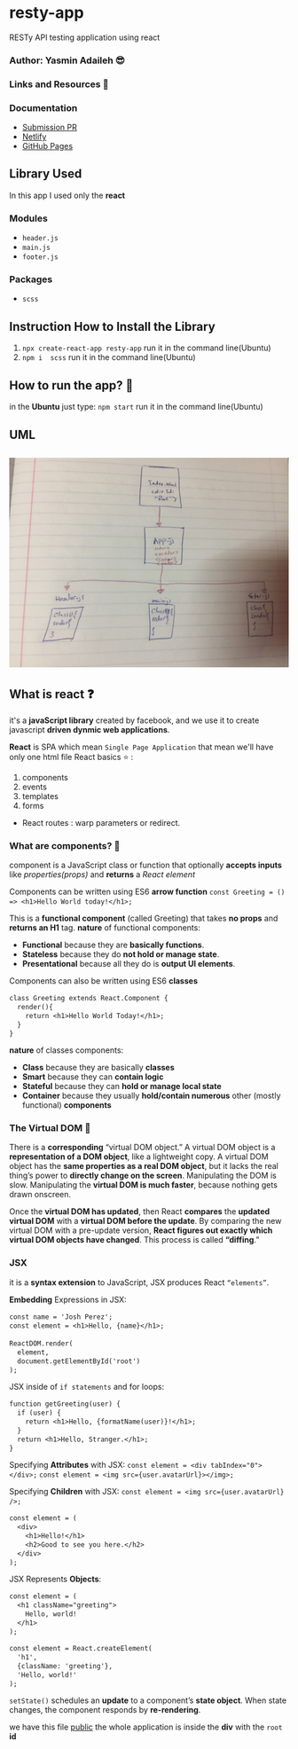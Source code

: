 # resty-app
RESTy API testing application using react

### Author: Yasmin Adaileh :sunglasses:

### Links and Resources :paperclip:


### Documentation
- [Submission PR](https://github.com/yasmin-401-advanced-javascript/resty-app/pull/1)
- [Netlify](https://resty-app-testing.netlify.app/)
- [GitHub Pages](https://yasmin-401-advanced-javascript.github.io/resty-app/)

## Library Used

In this app I used only the **react**

### Modules
- `header.js` 
- `main.js`
- `footer.js` 

### Packages
- `scss`


## Instruction How to Install the Library

1. `npx create-react-app resty-app` run it in the command line(Ubuntu)
1. `npm i  scss` run it in the command line(Ubuntu)


## How to run the app? :runner:

in the **Ubuntu** just type:
`npm start` run it in the command line(Ubuntu)


## UML

![UML](./img/uml.jpg)
-------------------------------------------------------------------------


## What is **react** :question:
it's a **javaScript library** created by facebook, and we use it to create javascript **driven dynmic web applications**.

**React** is SPA which mean `Single Page Application`
that mean we'll have only one html file
React basics :star: :
1. components
1. events
1. templates
1. forms

* React routes : warp parameters or redirect.


### What are components? :thought_balloon:
component is a JavaScript class or function that optionally **accepts inputs** like *properties(props)* and **returns** a *React element*

Components can be written using ES6 **arrow function**
`const Greeting = () => <h1>Hello World today!</h1>;`

This is a **functional component** (called Greeting) that takes **no props** and **returns an H1** tag.
**nature** of functional components:
- **Functional** because they are **basically functions**.
- **Stateless** because they do **not hold or manage state**.
- **Presentational** because all they do is **output UI elements**.


Components can also be written using ES6 **classes**
```
class Greeting extends React.Component {
  render(){
    return <h1>Hello World Today!</h1>;
  }
}
```
**nature** of classes components:
- **Class** because they are basically **classes**
- **Smart** because they can **contain logic**
- **Stateful** because they can **hold or manage local state**
- **Container** because they usually **hold/contain numerous** other (mostly functional) **components**

### The Virtual DOM :floppy_disk:
There is a **corresponding** “virtual DOM object.” A virtual DOM object is a **representation of a DOM object**, like a lightweight copy.
A virtual DOM object has the **same properties as a real DOM object**, but it lacks the real thing’s power to **directly change on the screen**.
Manipulating the DOM is slow. Manipulating the **virtual DOM is much faster**, because nothing gets drawn onscreen.

Once the **virtual DOM has updated**, then React **compares** the **updated virtual DOM** with a **virtual DOM before the update**.
By comparing the new virtual DOM with a pre-update version, **React figures out exactly which virtual DOM objects have changed**. This process is called **“diffing**.”

### JSX
it is a **syntax extension** to JavaScript, JSX produces React `“elements”`.

**Embedding** Expressions in JSX:
```
const name = 'Josh Perez';
const element = <h1>Hello, {name}</h1>;

ReactDOM.render(
  element,
  document.getElementById('root')
);
```

JSX inside of `if statements` and for loops:
```
function getGreeting(user) {
  if (user) {
    return <h1>Hello, {formatName(user)}!</h1>;
  }
  return <h1>Hello, Stranger.</h1>;
}
```

Specifying **Attributes** with JSX:
`const element = <div tabIndex="0"></div>;`
`const element = <img src={user.avatarUrl}></img>;`

Specifying **Children** with JSX:
`const element = <img src={user.avatarUrl} />;`
```
const element = (
  <div>
    <h1>Hello!</h1>
    <h2>Good to see you here.</h2>
  </div>
);

```

JSX Represents **Objects**:
```
const element = (
  <h1 className="greeting">
    Hello, world!
  </h1>
);
```
```
const element = React.createElement(
  'h1',
  {className: 'greeting'},
  'Hello, world!'
);
```

`setState()` schedules an **update** to a component’s **state object**. When state changes, the component responds by **re-rendering**.


we have this file 
[public](./resty-app/public/index.html)
the whole application is inside the **div** with the `root` **id**

